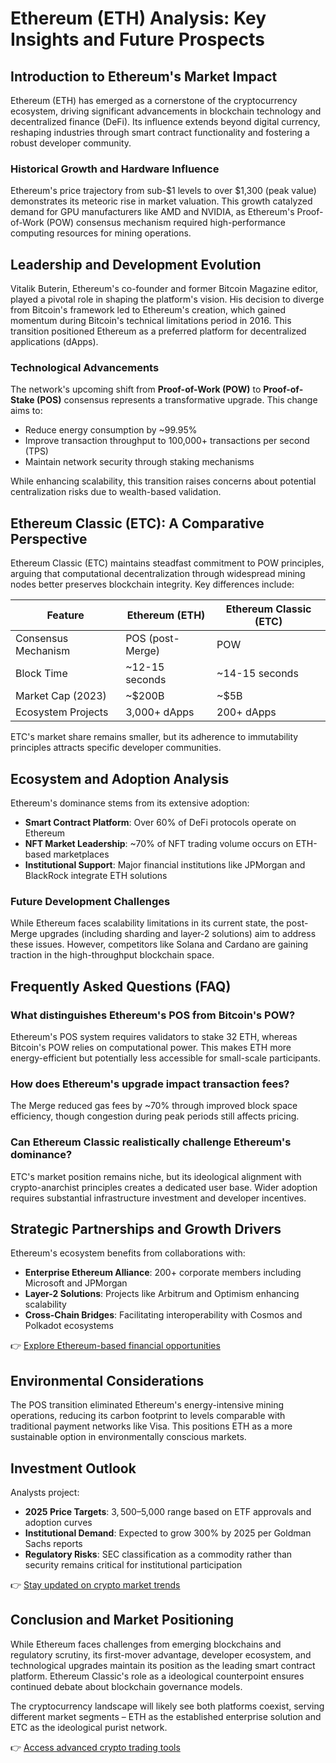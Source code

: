 # Ethereum (ETH) Analysis: Key Insights and Future Prospects  

## Introduction to Ethereum's Market Impact  
Ethereum (ETH) has emerged as a cornerstone of the cryptocurrency ecosystem, driving significant advancements in blockchain technology and decentralized finance (DeFi). Its influence extends beyond digital currency, reshaping industries through smart contract functionality and fostering a robust developer community.  

### Historical Growth and Hardware Influence  
Ethereum's price trajectory from sub-$1 levels to over $1,300 (peak value) demonstrates its meteoric rise in market valuation. This growth catalyzed demand for GPU manufacturers like AMD and NVIDIA, as Ethereum's Proof-of-Work (POW) consensus mechanism required high-performance computing resources for mining operations.  

## Leadership and Development Evolution  
Vitalik Buterin, Ethereum's co-founder and former Bitcoin Magazine editor, played a pivotal role in shaping the platform's vision. His decision to diverge from Bitcoin's framework led to Ethereum's creation, which gained momentum during Bitcoin's technical limitations period in 2016. This transition positioned Ethereum as a preferred platform for decentralized applications (dApps).  

### Technological Advancements  
The network's upcoming shift from **Proof-of-Work (POW)** to **Proof-of-Stake (POS)** consensus represents a transformative upgrade. This change aims to:  
- Reduce energy consumption by ~99.95%  
- Improve transaction throughput to 100,000+ transactions per second (TPS)  
- Maintain network security through staking mechanisms  

While enhancing scalability, this transition raises concerns about potential centralization risks due to wealth-based validation.  

## Ethereum Classic (ETC): A Comparative Perspective  
Ethereum Classic (ETC) maintains steadfast commitment to POW principles, arguing that computational decentralization through widespread mining nodes better preserves blockchain integrity. Key differences include:  

| Feature               | Ethereum (ETH)      | Ethereum Classic (ETC) |  
|-----------------------|---------------------|------------------------|  
| Consensus Mechanism   | POS (post-Merge)    | POW                      |  
| Block Time            | ~12-15 seconds      | ~14-15 seconds         |  
| Market Cap (2023)     | ~$200B              | ~$5B                   |  
| Ecosystem Projects    | 3,000+ dApps        | 200+ dApps             |  

ETC's market share remains smaller, but its adherence to immutability principles attracts specific developer communities.  

## Ecosystem and Adoption Analysis  
Ethereum's dominance stems from its extensive adoption:  
- **Smart Contract Platform**: Over 60% of DeFi protocols operate on Ethereum  
- **NFT Market Leadership**: ~70% of NFT trading volume occurs on ETH-based marketplaces  
- **Institutional Support**: Major financial institutions like JPMorgan and BlackRock integrate ETH solutions  

### Future Development Challenges  
While Ethereum faces scalability limitations in its current state, the post-Merge upgrades (including sharding and layer-2 solutions) aim to address these issues. However, competitors like Solana and Cardano are gaining traction in the high-throughput blockchain space.  

## Frequently Asked Questions (FAQ)  

### What distinguishes Ethereum's POS from Bitcoin's POW?  
Ethereum's POS system requires validators to stake 32 ETH, whereas Bitcoin's POW relies on computational power. This makes ETH more energy-efficient but potentially less accessible for small-scale participants.  

### How does Ethereum's upgrade impact transaction fees?  
The Merge reduced gas fees by ~70% through improved block space efficiency, though congestion during peak periods still affects pricing.  

### Can Ethereum Classic realistically challenge Ethereum's dominance?  
ETC's market position remains niche, but its ideological alignment with crypto-anarchist principles creates a dedicated user base. Wider adoption requires substantial infrastructure investment and developer incentives.  

## Strategic Partnerships and Growth Drivers  
Ethereum's ecosystem benefits from collaborations with:  
- **Enterprise Ethereum Alliance**: 200+ corporate members including Microsoft and JPMorgan  
- **Layer-2 Solutions**: Projects like Arbitrum and Optimism enhancing scalability  
- **Cross-Chain Bridges**: Facilitating interoperability with Cosmos and Polkadot ecosystems  

👉 [Explore Ethereum-based financial opportunities](https://bit.ly/okx-bonus)  

## Environmental Considerations  
The POS transition eliminated Ethereum's energy-intensive mining operations, reducing its carbon footprint to levels comparable with traditional payment networks like Visa. This positions ETH as a more sustainable option in environmentally conscious markets.  

## Investment Outlook  
Analysts project:  
- **2025 Price Targets**: $3,500–$5,000 range based on ETF approvals and adoption curves  
- **Institutional Demand**: Expected to grow 300% by 2025 per Goldman Sachs reports  
- **Regulatory Risks**: SEC classification as a commodity rather than security remains critical for institutional participation  

👉 [Stay updated on crypto market trends](https://bit.ly/okx-bonus)  

## Conclusion and Market Positioning  
While Ethereum faces challenges from emerging blockchains and regulatory scrutiny, its first-mover advantage, developer ecosystem, and technological upgrades maintain its position as the leading smart contract platform. Ethereum Classic's role as a ideological counterpoint ensures continued debate about blockchain governance models.  

The cryptocurrency landscape will likely see both platforms coexist, serving different market segments – ETH as the established enterprise solution and ETC as the ideological purist network.  

👉 [Access advanced crypto trading tools](https://bit.ly/okx-bonus)